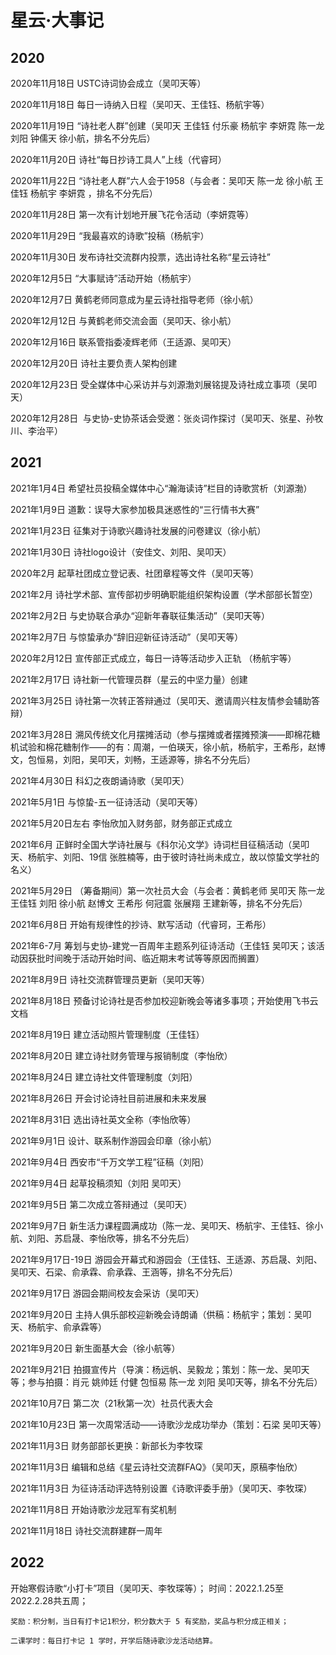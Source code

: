 # 星云·大事记


## 2020

2020年11月18日 USTC诗词协会成立（吴叩天等）

2020年11月18日 每日一诗纳入日程（吴叩天、王佳钰、杨航宇等）

2020年11月19日 “诗社老人群”创建（吴叩天 王佳钰 付乐豪 杨航宇 李妍霓 陈一龙 刘阳 钟儒天 徐小航，排名不分先后）

2020年11月20日 诗社“每日抄诗工具人”上线（代睿珂）

2020年11月22日 “诗社老人群”六人会于1958（与会者：吴叩天 陈一龙 徐小航 王佳钰 杨航宇 李妍霓 ，排名不分先后）

2020年11月28日 第一次有计划地开展飞花令活动（李妍霓等）

2020年11月29日 “我最喜欢的诗歌”投稿（杨航宇）

2020年11月30日 发布诗社交流群内投票，选出诗社名称“星云诗社”

2020年12月5日 “大事赋诗”活动开始（杨航宇）

2020年12月7日 黄鹤老师同意成为星云诗社指导老师（徐小航）

2020年12月12日 与黄鹤老师交流会面（吴叩天、徐小航）

2020年12月16日 联系管指委凌辉老师（王适源、吴叩天）

2020年12月20日 诗社主要负责人架构创建

2020年12月23日 受全媒体中心采访并与刘源渤刘展铭提及诗社成立事项（吴叩天）

2020年12月28日  与史协-史协茶话会受邀：张炎词作探讨（吴叩天、张星、孙牧川、李治平）

  

## 2021

2021年1月4日 希望社员投稿全媒体中心“瀚海读诗”栏目的诗歌赏析（刘源渤）

2021年1月9日 道歉：误导大家参加极具迷惑性的“三行情书大赛”

2021年1月23日 征集对于诗歌兴趣诗社发展的问卷建议（徐小航）

2021年1月30日 诗社logo设计（安佳文、刘阳、吴叩天）

2020年2月 起草社团成立登记表、社团章程等文件（吴叩天等）

2021年2月 诗社学术部、宣传部初步明确职能组织架构设置（学术部部长暂空）

2021年2月2日 与史协联合承办“迎新年春联征集活动”（吴叩天等）

2021年2月7日 与惊蛰承办“辞旧迎新征诗活动”（吴叩天等）

2020年2月12日 宣传部正式成立，每日一诗等活动步入正轨 （杨航宇等）

2021年2月17日 诗社新一代管理员群（星云的中坚力量）创建

2021年3月25日 诗社第一次转正答辩通过（吴叩天、邀请周兴柱友情参会辅助答辩）

2021年3月28日 溯风传统文化月摆摊活动（参与摆摊或者摆摊预演——即棉花糖机试验和棉花糖制作——的有：周潮，一伯瑛天，徐小航，杨航宇，王希彤，赵博文，包恒易，刘阳，吴叩天，刘畅，王适源等，排名不分先后）

2021年4月30日 科幻之夜朗诵诗歌（吴叩天）

2021年5月1日 与惊蛰-五一征诗活动（吴叩天等）

2021年5月20日左右 李怡欣加入财务部，财务部正式成立

2021年6月 正鲜时全国大学诗社展与《科尔沁文学》诗词栏目征稿活动（吴叩天、杨航宇、刘阳、19信 张胜楠等，由于彼时诗社尚未成立，故以惊蛰文学社的名义）

2021年5月29日 （筹备期间）第一次社员大会（与会者：黄鹤老师 吴叩天 陈一龙 王佳钰 刘阳 徐小航 赵博文 王希彤 何冠震 张展翔 王建新等，排名不分先后）

2021年6月8日 开始有规律性的抄诗、默写活动（代睿珂，王希彤）

2021年6-7月 筹划与史协-建党一百周年主题系列征诗活动（王佳钰 吴叩天；该活动因获批时间晚于活动开始时间、临近期末考试等等原因而搁置）

2021年8月9日 诗社交流群管理员更新（吴叩天等）

2021年8月18日 预备讨论诗社是否参加校迎新晚会等诸多事项；开始使用飞书云文档

2021年8月19日 建立活动照片管理制度（王佳钰）

2021年8月20日 建立诗社财务管理与报销制度（李怡欣）

2021年8月24日 建立诗社文件管理制度（刘阳）

2021年8月26日 开会讨论诗社目前进展和未来发展

2021年8月31日 选出诗社英文全称（李怡欣等）

2021年9月1日 设计、联系制作游园会印章（徐小航）

2021年9月4日 西安市“千万文学工程”征稿（刘阳）

2021年9月4日 起草投稿须知（刘阳 吴叩天）

2021年9月5日 第二次成立答辩通过（吴叩天）

2021年9月7日 新生活力课程圆满成功（陈一龙、吴叩天、杨航宇、王佳钰、徐小航、刘阳、苏启晟、李怡欣等，排名不分先后）

2021年9月17日-19日 游园会开幕式和游园会（王佳钰、王适源、苏启晟、刘阳、吴叩天、石梁、俞承霖、俞承霖、王涵等，排名不分先后）

2021年9月17日 游园会期间校友会采访（吴叩天）

2021年9月20日 主持人俱乐部校迎新晚会诗朗诵（供稿：杨航宇；策划：吴叩天、杨航宇、俞承霖等）

2021年9月20日 新生面基大会（徐小航等）

2021年9月21日 拍摄宣传片（导演：杨远帆、吴毅龙；策划：陈一龙、吴叩天等；参与拍摄：肖元 姚帅廷 付健 包恒易 陈一龙 刘阳 吴叩天等，排名不分先后）

2021年10月7日 第二次（21秋第一次）社员代表大会

2021年10月23日 第一次周常活动——诗歌沙龙成功举办（策划：石梁 吴叩天等）

2021年11月3日 财务部部长更换：新部长为李牧琛

2021年11月3日 编辑和总结《星云诗社交流群FAQ》（吴叩天，原稿李怡欣）

2021年11月3日 为征诗活动评选特别设置《诗歌评委手册》（吴叩天、李牧琛）

2021年11月8日 开始诗歌沙龙冠军有奖机制

2021年11月18日 诗社交流群建群一周年

  


## 2022

开始寒假诗歌“小打卡”项目（吴叩天、李牧琛等）；
    时间：2022.1.25至2022.2.28共五周； 

    奖励：积分制，当日有打卡记1积分，积分数大于 5 有奖励，奖品与积分成正相关；

    二课学时：每日打卡记 1 学时，开学后随诗歌沙龙活动结算。

